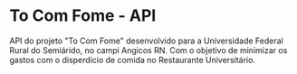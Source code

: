 # To Com Fome - API
API do projeto "To Com Fome" desenvolvido para a Universidade Federal Rural do Semiárido, no campi Angicos RN. Com o objetivo de minimizar os gastos com o disperdicio de comida no Restaurante Universitário.
